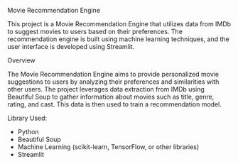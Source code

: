 
Movie Recommendation Engine

This project is a Movie Recommendation Engine that utilizes data from IMDb to suggest movies to users based on their preferences. The recommendation engine is built using machine learning techniques, and the user interface is developed using Streamlit.

Overview

The Movie Recommendation Engine aims to provide personalized movie suggestions to users by analyzing their preferences and similarities with other users. The project leverages data extraction from IMDb using Beautiful Soup to gather information about movies such as title, genre, rating, and cast. This data is then used to train a recommendation model.

Library Used:

-  Python
-  Beautiful Soup
-  Machine Learning (scikit-learn, TensorFlow, or other libraries)
-  Streamlit
